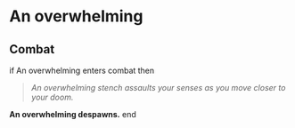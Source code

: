 # An overwhelming
## Combat

if An overwhelming enters combat  then


>*An overwhelming stench assaults your senses as you move closer to your doom.*


**An overwhelming despawns.**
end